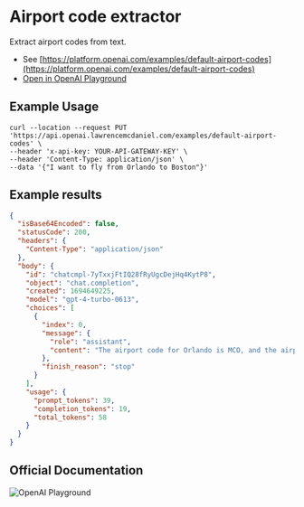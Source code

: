 # Airport code extractor

Extract airport codes from text.

- See [https://platform.openai.com/examples/default-airport-codes](https://platform.openai.com/examples/default-airport-codes)
- [Open in OpenAI Playground](https://platform.openai.com/playground/p/default-airport-codes)

## Example Usage

```console
curl --location --request PUT 'https://api.openai.lawrencemcdaniel.com/examples/default-airport-codes' \
--header 'x-api-key: YOUR-API-GATEWAY-KEY' \
--header 'Content-Type: application/json' \
--data '{"I want to fly from Orlando to Boston"}'
```

## Example results

```json
{
  "isBase64Encoded": false,
  "statusCode": 200,
  "headers": {
    "Content-Type": "application/json"
  },
  "body": {
    "id": "chatcmpl-7yTxxjFtIQ28fRyUgcDejHq4KytP8",
    "object": "chat.completion",
    "created": 1694649225,
    "model": "gpt-4-turbo-0613",
    "choices": [
      {
        "index": 0,
        "message": {
          "role": "assistant",
          "content": "The airport code for Orlando is MCO, and the airport code for Boston is BOS."
        },
        "finish_reason": "stop"
      }
    ],
    "usage": {
      "prompt_tokens": 39,
      "completion_tokens": 19,
      "total_tokens": 58
    }
  }
}
```

## Official Documentation

![OpenAI Playground](https://raw.githubusercontent.com/FullStackWithLawrence/aws-openai/main/doc/img/examples/example-12-airport-codes.png "OpenAI Playground")
